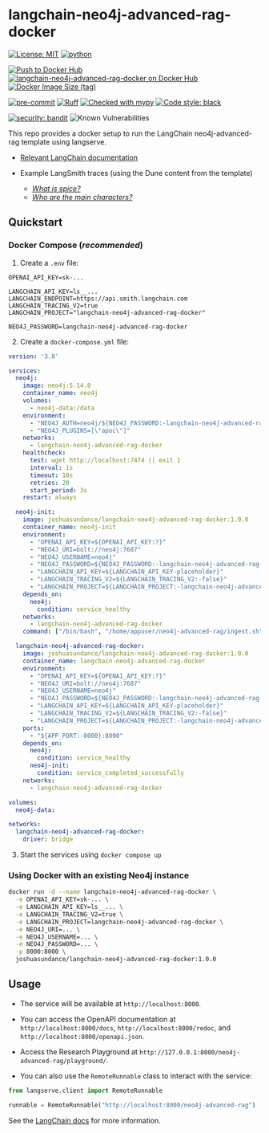 # langchain-neo4j-advanced-rag-docker

[![License: MIT](https://img.shields.io/badge/License-MIT-yellow.svg)](https://opensource.org/licenses/MIT)
[![python](https://img.shields.io/badge/Python-3.11-3776AB.svg?style=flat&logo=python&logoColor=white)](https://www.python.org)

[![Push to Docker Hub](https://github.com/joshuasundance-swca/langchain-neo4j-advanced-rag-docker/actions/workflows/docker-hub.yml/badge.svg)](https://github.com/joshuasundance-swca/langchain-neo4j-advanced-rag-docker/actions/workflows/docker-hub.yml)
[![langchain-neo4j-advanced-rag-docker on Docker Hub](https://img.shields.io/docker/v/joshuasundance/langchain-neo4j-advanced-rag-docker?label=langchain-neo4j-advanced-rag-docker&logo=docker)](https://hub.docker.com/r/joshuasundance/langchain-neo4j-advanced-rag-docker)
[![Docker Image Size (tag)](https://img.shields.io/docker/image-size/joshuasundance/langchain-neo4j-advanced-rag-docker/latest)](https://hub.docker.com/r/joshuasundance/langchain-neo4j-advanced-rag-docker)

[![pre-commit](https://img.shields.io/badge/pre--commit-enabled-brightgreen?logo=pre-commit&logoColor=white)](https://github.com/pre-commit/pre-commit)
[![Ruff](https://img.shields.io/endpoint?url=https://raw.githubusercontent.com/charliermarsh/ruff/main/assets/badge/v1.json)](https://github.com/charliermarsh/ruff)
[![Checked with mypy](http://www.mypy-lang.org/static/mypy_badge.svg)](http://mypy-lang.org/)
[![Code style: black](https://img.shields.io/badge/code%20style-black-000000.svg)](https://github.com/psf/black)

[![security: bandit](https://img.shields.io/badge/security-bandit-yellow.svg)](https://github.com/PyCQA/bandit)
![Known Vulnerabilities](https://snyk.io/test/github/joshuasundance-swca/langchain-neo4j-advanced-rag-docker/badge.svg)

This repo provides a docker setup to run the LangChain neo4j-advanced-rag template using langserve.

- [Relevant LangChain documentation](https://python.langchain.com/docs/templates/neo4j-advanced-rag)


- Example LangSmith traces (using the Dune content from the template)
  - [_What is spice?_](https://smith.langchain.com/public/27a7ac53-6a4a-4245-8fcf-a685d2680f36/r)
  - [_Who are the main characters?_](https://smith.langchain.com/public/ff11d4ac-fb30-474d-bb56-ece908cf695f/r)

## Quickstart

### Docker Compose (_recommended_)

1. Create a `.env` file:

```.env
OPENAI_API_KEY=sk-...

LANGCHAIN_API_KEY=ls__...
LANGCHAIN_ENDPOINT=https://api.smith.langchain.com
LANGCHAIN_TRACING_V2=true
LANGCHAIN_PROJECT="langchain-neo4j-advanced-rag-docker"

NEO4J_PASSWORD=langchain-neo4j-advanced-rag-docker
```

2. Create a `docker-compose.yml` file:

```docker-compose.yml
version: '3.8'

services:
  neo4j:
    image: neo4j:5.14.0
    container_name: neo4j
    volumes:
      - neo4j-data:/data
    environment:
      - "NEO4J_AUTH=neo4j/${NEO4J_PASSWORD:-langchain-neo4j-advanced-rag-docker}"
      - "NEO4J_PLUGINS=[\"apoc\"]"
    networks:
      - langchain-neo4j-advanced-rag-docker
    healthcheck:
      test: wget http://localhost:7474 || exit 1
      interval: 1s
      timeout: 10s
      retries: 20
      start_period: 3s
    restart: always

  neo4j-init:
    image: joshuasundance/langchain-neo4j-advanced-rag-docker:1.0.0
    container_name: neo4j-init
    environment:
      - "OPENAI_API_KEY=${OPENAI_API_KEY:?}"
      - "NEO4J_URI=bolt://neo4j:7687"
      - "NEO4J_USERNAME=neo4j"
      - "NEO4J_PASSWORD=${NEO4J_PASSWORD:-langchain-neo4j-advanced-rag-docker}"
      - "LANGCHAIN_API_KEY=${LANGCHAIN_API_KEY-placeholder}"
      - "LANGCHAIN_TRACING_V2=${LANGCHAIN_TRACING_V2:-false}"
      - "LANGCHAIN_PROJECT=${LANGCHAIN_PROJECT:-langchain-neo4j-advanced-rag-docker}"
    depends_on:
      neo4j:
        condition: service_healthy
    networks:
      - langchain-neo4j-advanced-rag-docker
    command: ["/bin/bash", "/home/appuser/neo4j-advanced-rag/ingest.sh"]

  langchain-neo4j-advanced-rag-docker:
    image: joshuasundance/langchain-neo4j-advanced-rag-docker:1.0.0
    container_name: langchain-neo4j-advanced-rag-docker
    environment:
      - "OPENAI_API_KEY=${OPENAI_API_KEY:?}"
      - "NEO4J_URI=bolt://neo4j:7687"
      - "NEO4J_USERNAME=neo4j"
      - "NEO4J_PASSWORD=${NEO4J_PASSWORD:-langchain-neo4j-advanced-rag-docker}"
      - "LANGCHAIN_API_KEY=${LANGCHAIN_API_KEY-placeholder}"
      - "LANGCHAIN_TRACING_V2=${LANGCHAIN_TRACING_V2:-false}"
      - "LANGCHAIN_PROJECT=${LANGCHAIN_PROJECT:-langchain-neo4j-advanced-rag-docker}"
    ports:
      - "${APP_PORT:-8000}:8000"
    depends_on:
      neo4j:
        condition: service_healthy
      neo4j-init:
        condition: service_completed_successfully
    networks:
      - langchain-neo4j-advanced-rag-docker

volumes:
  neo4j-data:

networks:
  langchain-neo4j-advanced-rag-docker:
    driver: bridge
```

3. Start the services using `docker compose up`


### Using Docker with an existing Neo4j instance
```bash
docker run -d --name langchain-neo4j-advanced-rag-docker \
  -e OPENAI_API_KEY=sk-... \
  -e LANGCHAIN_API_KEY=ls__... \
  -e LANGCHAIN_TRACING_V2=true \
  -e LANGCHAIN_PROJECT=langchain-neo4j-advanced-rag-docker \
  -e NEO4J_URI=... \
  -e NEO4J_USERNAME=... \
  -e NEO4J_PASSWORD=... \
  -p 8000:8000 \
  joshuasundance/langchain-neo4j-advanced-rag-docker:1.0.0
```

## Usage

- The service will be available at `http://localhost:8000`.
- You can access the OpenAPI documentation at `http://localhost:8000/docs`, `http://localhost:8000/redoc`, and `http://localhost:8000/openapi.json`.
- Access the Research Playground at `http://127.0.0.1:8000/neo4j-advanced-rag/playground/`.

- You can also use the `RemoteRunnable` class to interact with the service:

```python
from langserve.client import RemoteRunnable

runnable = RemoteRunnable("http://localhost:8000/neo4j-advanced-rag")
```

See the [LangChain docs](https://python.langchain.com/docs/templates/neo4j-advanced-rag) for more information.
